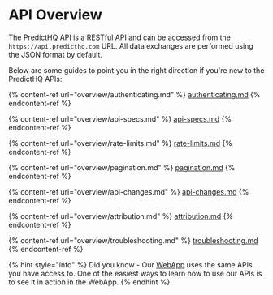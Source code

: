 # API Overview

The PredictHQ API is a RESTful API and can be accessed from the `https://api.predicthq.com` URL. All data exchanges are performed using the JSON format by default.

Below are some guides to point you in the right direction if you're new to the PredictHQ APIs:

{% content-ref url="overview/authenticating.md" %}
[authenticating.md](overview/authenticating.md)
{% endcontent-ref %}

{% content-ref url="overview/api-specs.md" %}
[api-specs.md](overview/api-specs.md)
{% endcontent-ref %}

{% content-ref url="overview/rate-limits.md" %}
[rate-limits.md](overview/rate-limits.md)
{% endcontent-ref %}

{% content-ref url="overview/pagination.md" %}
[pagination.md](overview/pagination.md)
{% endcontent-ref %}

{% content-ref url="overview/api-changes.md" %}
[api-changes.md](overview/api-changes.md)
{% endcontent-ref %}

{% content-ref url="overview/attribution.md" %}
[attribution.md](overview/attribution.md)
{% endcontent-ref %}

{% content-ref url="overview/troubleshooting.md" %}
[troubleshooting.md](overview/troubleshooting.md)
{% endcontent-ref %}

{% hint style="info" %}
Did you know - Our [WebApp](https://control.predicthq.com/) uses the same APIs you have access to. One of the easiest ways to learn how to use our APIs is to see it in action in the WebApp.
{% endhint %}
